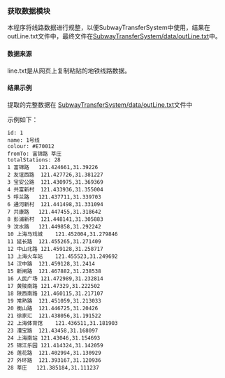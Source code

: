 ### 获取数据模块

本程序将线路数据进行规整，以便SubwayTransferSystem中使用，结果在outLine.txt文件中，最终文件在[SubwayTransferSystem/data/outLine.txt](https://github.com/BaiJiazm/SubwayTransferSystem/tree/master/SubwayTransferSystem/data/outLine.txt)中。

#### 数据来源

line.txt是从网页上复制粘贴的地铁线路数据。

#### 结果示例

提取的完整数据在 [SubwayTransferSystem/data/outLine.txt](https://github.com/BaiJiazm/SubwayTransferSystem/tree/master/SubwayTransferSystem/data/outLine.txt)文件中

示例如下：
```
id: 1
name: 1号线
colour: #E70012
fromTo: 富锦路 莘庄
totalStations: 28
1 富锦路	121.424661,31.39226
2 友谊西路	121.427726,31.381227
3 宝安公路	121.430975,31.369369
4 共富新村	121.433936,31.355004
5 呼兰路	121.437711,31.339703
6 通河新村	121.441498,31.331094
7 共康路	121.447455,31.318642
8 彭浦新村	121.448141,31.305883
9 汶水路	121.449858,31.292242
10 上海马戏城	121.452004,31.279846
11 延长路	121.455265,31.271409
12 中山北路	121.459128,31.258717
13 上海火车站	121.455523,31.249692
14 汉中路	121.459128,31.2414
15 新闸路	121.467882,31.238538
16 人民广场	121.472989,31.232814
17 黄陂南路	121.47329,31.222502
18 陕西南路	121.460115,31.217107
19 常熟路	121.451059,31.213033
20 衡山路	121.446725,31.20426
21 徐家汇	121.438056,31.191522
22 上海体育馆	121.436511,31.181903
23 漕宝路	121.43458,31.168097
24 上海南站	121.43046,31.154693
25 锦江乐园	121.414324,31.142059
26 莲花路	121.402994,31.130929
27 外环路	121.393167,31.120936
28 莘庄	121.385184,31.111237
```